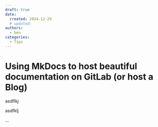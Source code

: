 ```yaml
---
draft: true
date:
  created: 2024-12-29
  # updated:
authors:
  - ben
categories:
  - Tips
---
```


# Using MkDocs to host beautiful documentation on GitLab (or host a Blog)

asdflkj

<!-- more -->

asdfklj

...
